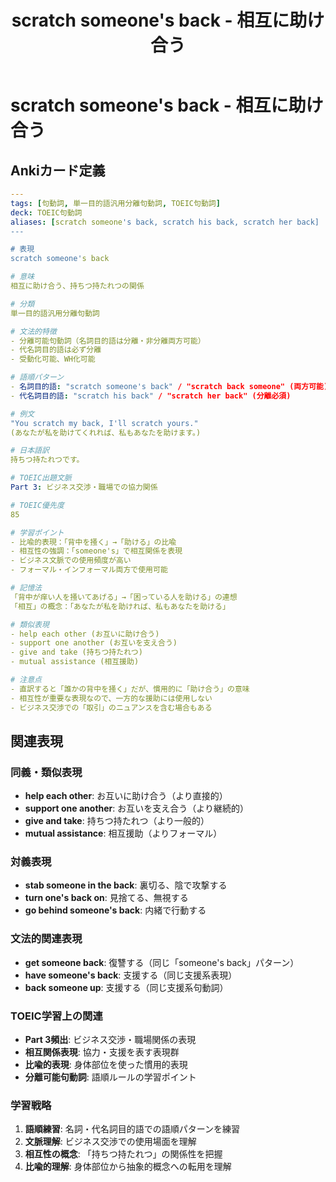 ﻿---
title: "scratch someone's back - 相互に助け合う"
tags:
  - TOEIC
  - 表現
  - 句動詞
  - 単一目的語汎用分離句動詞
  - 頻出度/中
  - Part/3
  - Anki対応
---

# scratch someone's back - 相互に助け合う

## Ankiカード定義

```yaml
---
tags: [句動詞, 単一目的語汎用分離句動詞, TOEIC句動詞]
deck: TOEIC句動詞
aliases: [scratch someone's back, scratch his back, scratch her back]
---

# 表現
scratch someone's back

# 意味
相互に助け合う、持ちつ持たれつの関係

# 分類
単一目的語汎用分離句動詞

# 文法的特徴
- 分離可能句動詞（名詞目的語は分離・非分離両方可能）
- 代名詞目的語は必ず分離
- 受動化可能、WH化可能

# 語順パターン
- 名詞目的語: "scratch someone's back" / "scratch back someone" (両方可能)
- 代名詞目的語: "scratch his back" / "scratch her back" (分離必須)

# 例文
"You scratch my back, I'll scratch yours."
(あなたが私を助けてくれれば、私もあなたを助けます。)

# 日本語訳
持ちつ持たれつです。

# TOEIC出題文脈
Part 3: ビジネス交渉・職場での協力関係

# TOEIC優先度
85

# 学習ポイント
- 比喩的表現：「背中を掻く」→「助ける」の比喩
- 相互性の強調：「someone's」で相互関係を表現
- ビジネス文脈での使用頻度が高い
- フォーマル・インフォーマル両方で使用可能

# 記憶法
「背中が痒い人を掻いてあげる」→「困っている人を助ける」の連想
「相互」の概念：「あなたが私を助ければ、私もあなたを助ける」

# 類似表現
- help each other (お互いに助け合う)
- support one another (お互いを支え合う)
- give and take (持ちつ持たれつ)
- mutual assistance (相互援助)

# 注意点
- 直訳すると「誰かの背中を掻く」だが、慣用的に「助け合う」の意味
- 相互性が重要な表現なので、一方的な援助には使用しない
- ビジネス交渉での「取引」のニュアンスを含む場合もある
```

## 関連表現

### 同義・類似表現
- **help each other**: お互いに助け合う（より直接的）
- **support one another**: お互いを支え合う（より継続的）
- **give and take**: 持ちつ持たれつ（より一般的）
- **mutual assistance**: 相互援助（よりフォーマル）

### 対義表現
- **stab someone in the back**: 裏切る、陰で攻撃する
- **turn one's back on**: 見捨てる、無視する
- **go behind someone's back**: 内緒で行動する

### 文法的関連表現
- **get someone back**: 復讐する（同じ「someone's back」パターン）
- **have someone's back**: 支援する（同じ支援系表現）
- **back someone up**: 支援する（同じ支援系句動詞）

### TOEIC学習上の関連
- **Part 3頻出**: ビジネス交渉・職場関係の表現
- **相互関係表現**: 協力・支援を表す表現群
- **比喩的表現**: 身体部位を使った慣用的表現
- **分離可能句動詞**: 語順ルールの学習ポイント

### 学習戦略
1. **語順練習**: 名詞・代名詞目的語での語順パターンを練習
2. **文脈理解**: ビジネス交渉での使用場面を理解
3. **相互性の概念**: 「持ちつ持たれつ」の関係性を把握
4. **比喩的理解**: 身体部位から抽象的概念への転用を理解 